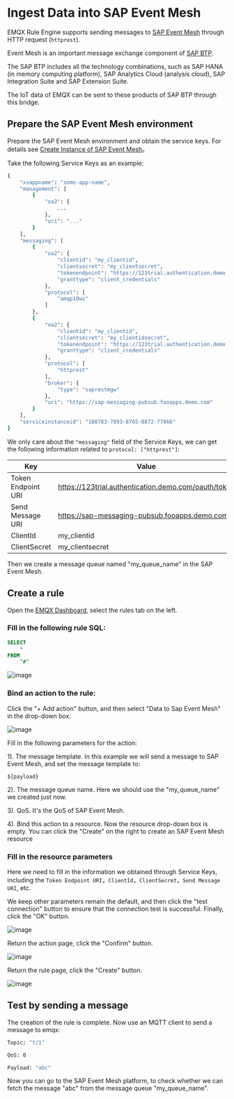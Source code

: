 # Ingest Data into SAP Event Mesh

EMQX Rule Engine supports sending messages to [SAP Event Mesh](https://help.sap.com/viewer/bf82e6b26456494cbdd197057c09979f/Cloud/en-US) through HTTP request (`httprest`).

Event Mesh is an important message exchange component of [SAP BTP](https://www.sap.com/products/business-technology-platform.html).

The SAP BTP includes all the technology combinations, such as SAP HANA (in memory computing platform),
SAP Analytics Cloud (analysis cloud), SAP Integration Suite and SAP Extension Suite.

The IoT data of EMQX can be sent to these products of SAP BTP through this bridge.

## Prepare the SAP Event Mesh environment

Prepare the SAP Event Mesh environment and obtain the service keys.
For details see [Create Instance of SAP Event Mesh](https://developers.sap.com/tutorials/cp-enterprisemessaging-instance-create.html)。

Take the following Service Keys as an example:

```bash
{
    "xsappname": "some-app-name",
    "management": [
        {
            "oa2": {
                ...
            },
            "uri": "..."
        }
    ],
    "messaging": [
        {
            "oa2": {
                "clientid": "my_clientid",
                "clientsecret": "my_clientsecret",
                "tokenendpoint": "https://123trial.authentication.demo.com/oauth/token",
                "granttype": "client_credentials"
            },
            "protocol": [
                "amqp10ws"
            ]
        },
        {
            "oa2": {
                "clientid": "my_clientid",
                "clientsecret": "my_clientidsecret",
                "tokenendpoint": "https://123trial.authentication.demo.com/oauth/token",
                "granttype": "client_credentials"
            },
            "protocol": [
                "httprest"
            ],
            "broker": {
                "type": "saprestmgw"
            },
            "uri": "https://sap-messaging-pubsub.fooapps.demo.com"
        }
    ],
    "serviceinstanceid": "188783-7893-8765-8872-77866"
}
```

We only care about the `"messaging"` field of the Service Keys, we can get the following
information related to `protocol: ["httprest"]`:

| Key                | Value|
|--------------------|------------------------------|
| Token Endpoint URI | https://123trial.authentication.demo.com/oauth/token |
| Send Message URI | https://sap-messaging-pubsub.fooapps.demo.com |
| ClientId | my_clientid |
| ClientSecret | my_clientsecret |

Then we create a message queue named "my_queue_name" in the SAP Event Mesh.

## Create a rule

Open the [EMQX Dashboard](http://127.0.0.1:18083/#/rules), select the rules tab on the left.

### Fill in the following rule SQL:

```sql
SELECT
    *
FROM
    "#"
```

![image](./assets/rule-engine/en_sap_rule_sql.png)

### Bind an action to the rule:

Click the "+ Add action" button, and then select "Data to Sap Event Mesh" in the drop-down box.

![image](./assets/rule-engine/en_sap_action.png)

Fill in the following parameters for the action:

1). The message template. In this example we will send a message to SAP Event Mesh, and set
the message template to:

```
${payload}
```

2). The message queue name. Here we should use the "my_queue_name" we created just now.

3). QoS. It's the QoS of SAP Event Mesh.

4). Bind this action to a resource. Now the resource drop-down box is empty.
    You can click the "Create" on the right to create an SAP Event Mesh resource

### Fill in the resource parameters

Here we need to fill in the information we obtained through Service Keys, including the
`Token Endpoint URI`，`ClientId`，`ClientSecret`，`Send Message URI`, etc.

We keep other parameters remain the default, and then click the "test connection" button
to ensure that the connection test is successful. Finally, click the "OK" button.

![image](./assets/rule-engine/en_sap_resource.png)

Return the action page, click the "Confirm" button.

![image](./assets/rule-engine/en_sap_action_1.png)

Return the rule page, click the "Create" button.

![image](./assets/rule-engine/en_sap_rule_sql_1.png)

## Test by sending a message

The creation of the rule is complete. Now use an MQTT client to send a message to emqx:

```bash
Topic: "t/1"

QoS: 0

Payload: "abc"
```

Now you can go to the SAP Event Mesh platform, to check whether we can fetch the message
"abc" from the message queue "my_queue_name".
